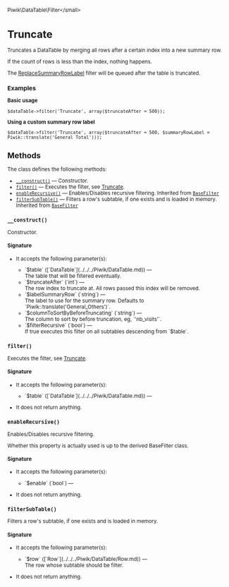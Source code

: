 <small>Piwik\DataTable\Filter\</small>

Truncate
========

Truncates a DataTable by merging all rows after a certain index into a new summary row.

If the count of rows is less than the index, nothing happens.

The [ReplaceSummaryRowLabel](/api-reference/Piwik/DataTable/Filter/ReplaceSummaryRowLabel) filter will be queued after the table is truncated.

### Examples

**Basic usage**

    $dataTable->filter('Truncate', array($truncateAfter = 500));

**Using a custom summary row label**

    $dataTable->filter('Truncate', array($truncateAfter = 500, $summaryRowLabel = Piwik::translate('General_Total')));

Methods
-------

The class defines the following methods:

- [`__construct()`](#__construct) &mdash; Constructor.
- [`filter()`](#filter) &mdash; Executes the filter, see [Truncate](/api-reference/Piwik/DataTable/Filter/Truncate).
- [`enableRecursive()`](#enablerecursive) &mdash; Enables/Disables recursive filtering. Inherited from [`BaseFilter`](../../../Piwik/DataTable/BaseFilter.md)
- [`filterSubTable()`](#filtersubtable) &mdash; Filters a row's subtable, if one exists and is loaded in memory. Inherited from [`BaseFilter`](../../../Piwik/DataTable/BaseFilter.md)

<a name="__construct" id="__construct"></a>
<a name="__construct" id="__construct"></a>
### `__construct()`

Constructor.

#### Signature

-  It accepts the following parameter(s):

   <ul>
   <li>
      <div markdown="1" class="parameter">
      `$table` ([`DataTable`](../../../Piwik/DataTable.md)) &mdash;

      <div markdown="1" class="param-desc"> The table that will be filtered eventually.</div>

      <div style="clear:both;"/>

      </div>
   </li>
   <li>
      <div markdown="1" class="parameter">
      `$truncateAfter` (`int`) &mdash;

      <div markdown="1" class="param-desc"> The row index to truncate at. All rows passed this index will be removed.</div>

      <div style="clear:both;"/>

      </div>
   </li>
   <li>
      <div markdown="1" class="parameter">
      `$labelSummaryRow` (`string`) &mdash;

      <div markdown="1" class="param-desc"> The label to use for the summary row. Defaults to `Piwik::translate('General_Others')`.</div>

      <div style="clear:both;"/>

      </div>
   </li>
   <li>
      <div markdown="1" class="parameter">
      `$columnToSortByBeforeTruncating` (`string`) &mdash;

      <div markdown="1" class="param-desc"> The column to sort by before truncation, eg, `'nb_visits'`.</div>

      <div style="clear:both;"/>

      </div>
   </li>
   <li>
      <div markdown="1" class="parameter">
      `$filterRecursive` (`bool`) &mdash;

      <div markdown="1" class="param-desc"> If true executes this filter on all subtables descending from `$table`.</div>

      <div style="clear:both;"/>

      </div>
   </li>
   </ul>

<a name="filter" id="filter"></a>
<a name="filter" id="filter"></a>
### `filter()`

Executes the filter, see [Truncate](/api-reference/Piwik/DataTable/Filter/Truncate).

#### Signature

-  It accepts the following parameter(s):

   <ul>
   <li>
      <div markdown="1" class="parameter">
      `$table` ([`DataTable`](../../../Piwik/DataTable.md)) &mdash;

      <div markdown="1" class="param-desc"></div>

      <div style="clear:both;"/>

      </div>
   </li>
   </ul>
- It does not return anything.

<a name="enablerecursive" id="enablerecursive"></a>
<a name="enableRecursive" id="enableRecursive"></a>
### `enableRecursive()`

Enables/Disables recursive filtering.

Whether this property is actually used
is up to the derived BaseFilter class.

#### Signature

-  It accepts the following parameter(s):

   <ul>
   <li>
      <div markdown="1" class="parameter">
      `$enable` (`bool`) &mdash;

      <div markdown="1" class="param-desc"></div>

      <div style="clear:both;"/>

      </div>
   </li>
   </ul>
- It does not return anything.

<a name="filtersubtable" id="filtersubtable"></a>
<a name="filterSubTable" id="filterSubTable"></a>
### `filterSubTable()`

Filters a row's subtable, if one exists and is loaded in memory.

#### Signature

-  It accepts the following parameter(s):

   <ul>
   <li>
      <div markdown="1" class="parameter">
      `$row` ([`Row`](../../../Piwik/DataTable/Row.md)) &mdash;

      <div markdown="1" class="param-desc"> The row whose subtable should be filter.</div>

      <div style="clear:both;"/>

      </div>
   </li>
   </ul>
- It does not return anything.

